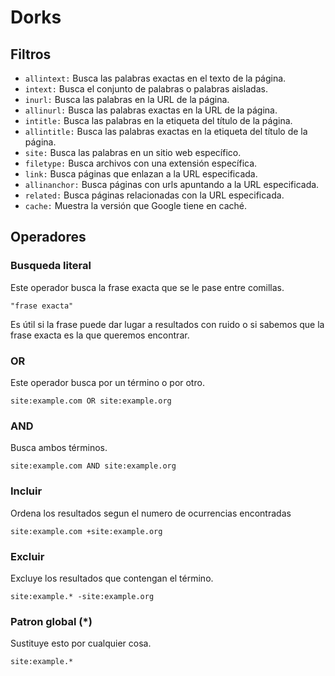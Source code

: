 # Dorks

## Filtros

- `allintext:` Busca las palabras exactas en el texto de la página.
- `intext:` Busca el conjunto de palabras o palabras aisladas.
- `inurl:` Busca las palabras en la URL de la página.
- `allinurl:` Busca las palabras exactas en la URL de la página.
- `intitle:` Busca las palabras en la etiqueta del título de la página.
- `allintitle:` Busca las palabras exactas en la etiqueta del título de la página.
- `site:` Busca las palabras en un sitio web específico.
- `filetype:` Busca archivos con una extensión específica.
- `link:` Busca páginas que enlazan a la URL especificada.
- `allinanchor:` Busca páginas con urls apuntando a la URL especificada.
- `related:` Busca páginas relacionadas con la URL especificada.
- `cache:` Muestra la versión que Google tiene en caché.

## Operadores

### Busqueda literal

Este operador busca la frase exacta que se le pase entre comillas.

```
"frase exacta"
```

Es útil si la frase puede dar lugar a resultados con ruido o si sabemos que la frase exacta es la que queremos encontrar.

### OR

Este operador busca por un término o por otro.

```
site:example.com OR site:example.org
```

### AND

Busca ambos términos.

```
site:example.com AND site:example.org
```

### Incluir

Ordena los resultados segun el numero de ocurrencias encontradas

```
site:example.com +site:example.org
```

### Excluir

Excluye los resultados que contengan el término.

```
site:example.* -site:example.org
```

### Patron global (*)

Sustituye esto por cualquier cosa.

```
site:example.*
```